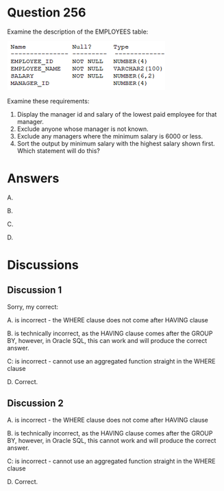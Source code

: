 # Question 256
Examine the description of the EMPLOYEES table:

![](../images/image136.png)
		
Examine these requirements:
1. Display the manager id and salary of the lowest paid employee for that manager.
2. Exclude anyone whose manager is not known.
3. Exclude any managers where the minimum salary is 6000 or less.
4. Sort the output by minimum salary with the highest salary shown first.
Which statement will do this?

# Answers
A.

B.

C.

D.

# Discussions
## Discussion 1
Sorry, my correct: 

A. is incorrect - the WHERE clause does not come after HAVING clause

B. is technically incorrect, as the HAVING clause comes after the GROUP BY, however, in Oracle SQL, this can work and will produce the correct answer.

C: is incorrect - cannot use an aggregated function straight in the WHERE clause

D. Correct.

## Discussion 2
A. is incorrect - the WHERE clause does not come after HAVING clause

B. is technically incorrect, as the HAVING clause comes after the GROUP BY, however, in Oracle SQL, this cannot work and will produce the correct answer.

C: is incorrect - cannot use an aggregated function straight in the WHERE clause

D. Correct.

